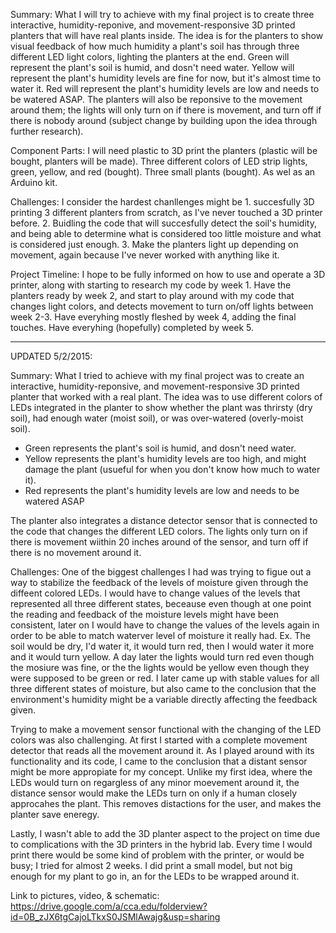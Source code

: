 Summary:
What I will try to achieve with my final project is to create three interactive, humidity-reponive, and movement-responsive 3D printed planters that will have real plants inside.  The idea is for the planters to show visual feedback of how much humidity a plant's soil has through three different LED light colors, lighting the planters at the end.  Green will represent the plant's soil is humid, and dosn't need water.  Yellow will represent the plant's humidity levels are fine for now, but it's almost time to water it.  Red will represent the plant's humidity levels are low and needs to be watered ASAP.  The planters will also be reponsive to the movement around them; the lights will only turn on if there is movement, and turn off if there is nobody around (subject change by building upon the idea through further research).

Component Parts: I will need plastic to 3D print the planters (plastic will be bought, planters will be made).  Three different colors of LED strip lights, green, yellow, and red (bought). Three small plants (bought).  As wel as an Arduino kit.

Challenges:  I consider the hardest chanllenges might be 1. succesfully 3D printing 3 different planters from scratch, as I've never touched a 3D printer before.  2.  Buidling the code that will succesfully detect the soil's humidity, and being able to determine what is considered too little moisture and what is considered just enough.  3. Make the planters light up depending on movement, again because I've never worked with anything like it.

Project Timeline: I hope to be fully informed on how to use and operate a 3D printer, along with starting to research my code by  week 1.  Have the planters ready by week 2, and start to play around with my code that changes light colors, and detects movement to turn on/off lights between week 2-3.  Have everyhing mostly fleshed by week 4, adding the final touches.  Have everyhing (hopefully) completed by week 5.  

_____________________________________________________________________________________________________________________________
UPDATED 5/2/2015:

Summary:
What I tried to achieve with my final project was to create an interactive, humidity-reponsive, and movement-responsive 3D printed planter that worked with a real plant.
The idea was to use different colors of LEDs integrated in the planter to show whether the plant was thrirsty (dry soil), had enough water (moist soil), or was over-watered (overly-moist soil).   

- Green represents the plant's soil is humid, and dosn't need water.  
- Yellow represents the plant's humidity levels are too high, and might damage the plant (usueful for when you don't know how much to water it).  
- Red represents the plant's humidity levels are low and needs to be watered ASAP

The planter also integrates a distance detector sensor that is connected to the code that changes the different LED colors.
The lights only turn on if there is movement wiithin 20 inches around of the sensor, and turn off if there is no movement around it.

Challenges:
One of the biggest challenges I had was trying to figue out a way to stabilize the feedback of the levels of moisture given through the diffeent colored LEDs.  I would have to change values of the levels that represented all three different states, beceause even though at one point the reading and feedback of the moisture levels might have been consistent, later on I would have to change the values of the levels again in order to be able to match waterver level of moisture it really had.  Ex. The soil would be dry, I'd water it, it would turn red, then I would water it more and it would turn yellow.  A day later the lights would turn red even though the mosiure was fine, or the the lights would be yellow even though they were supposed to be green or red.  I later came up with stable values for all three different states of moisture, but also came to the conclusion that the environment's humidity might be a variable directly affecting the feedback given.

Trying to make a movement sensor functional with the changing of the LED colors was also challenging. At first I started with a complete movement detector that reads all the movement around it.  As I played around with its functionality and its code, I came to the conclusion that a distant sensor might be more appropiate for my concept.  Unlike my first idea, where the LEDs would turn on regargless of any minor moevement around it, the distance sensor would make the LEDs turn on only if a human closely approcahes the plant.  This removes distactions for the user, and makes the planter save eneregy.

Lastly, I wasn't able to add the 3D planter aspect to the project on time due to complications with the 3D printers in the hybrid lab.  Every time I would print there would be some kind of problem with the printer, or would be busy; I tried for almost 2 weeks.  I did print a small model, but not big enough for my plant to go in, an for the LEDs to be wrapped around it.



Link to pictures, video, & schematic:
https://drive.google.com/a/cca.edu/folderview?id=0B_zJX6tgCajoLTkxS0JSMlAwajg&usp=sharing
